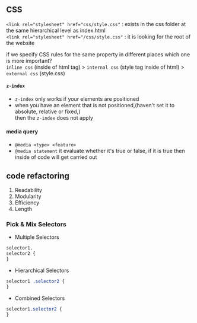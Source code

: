 ## CSS

`<link rel="stylesheet" href="css/style.css"` : exists in the css folder at the same hierarchical level as index.html  
`<link rel="stylesheet" href="/css/style.css"` : it is looking for the root of the website

if we specify CSS rules for the same property in different places which one is more important?  
`inline css` (inside of html tag) > `internal css` (style tag inside of html) > `external css` (style.css)

#### `z-index`

- `z-index` only works if your elements are positioned
- when you have an element that is not positioned,(haven't set it to absolute, relative or fixed,)  
  then the `z-index` does not apply

#### media query

- `@media <type> <feature>`
- `@media statement` it evaluate whether it's true or false, if it is true then inside of code will get carried out

## code refactoring

1. Readability
2. Modularity
3. Efficiency
4. Length

### Pick & Mix Selectors

- Multiple Selectors

```css
selector1,
selector2 {
}
```

- Hierarchical Selectors

```css
selector1 .selector2 {
}
```

- Combined Selectors

```css
selector1.selector2 {
}
```
